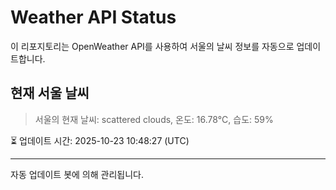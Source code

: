 
# Weather API Status

이 리포지토리는 OpenWeather API를 사용하여 서울의 날씨 정보를 자동으로 업데이트합니다.

## 현재 서울 날씨
> 서울의 현재 날씨: scattered clouds, 온도: 16.78°C, 습도: 59%

⏳ 업데이트 시간: 2025-10-23 10:48:27 (UTC)

---
자동 업데이트 봇에 의해 관리됩니다.
